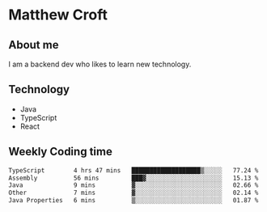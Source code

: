 # Matthew Croft

## About me
I am a backend dev who likes to learn new technology. 

## Technology
- Java
- TypeScript
- React

## Weekly Coding time
<!--START_SECTION:waka-->

```txt
TypeScript        4 hrs 47 mins   ███████████████████▒░░░░░   77.24 %
Assembly          56 mins         ███▓░░░░░░░░░░░░░░░░░░░░░   15.13 %
Java              9 mins          ▓░░░░░░░░░░░░░░░░░░░░░░░░   02.66 %
Other             7 mins          ▓░░░░░░░░░░░░░░░░░░░░░░░░   02.14 %
Java Properties   6 mins          ▒░░░░░░░░░░░░░░░░░░░░░░░░   01.87 %
```

<!--END_SECTION:waka-->
